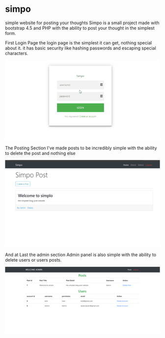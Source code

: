 # simpo
simple website for posting your thoughts 
Simpo is a small project made with bootstrap 4.5 and PHP with the ability to post your thought in the simplest form.

First Login Page
the login page is the simplest it can get, nothing special about it.
it has basic security like hashing passwords and escaping special characters.

<img src="ReadMeImages/login.gif" >

The Posting Section
I've made posts to be incredibly simple with the ability to delete the post and nothing else

<img src="ReadMeImages/posts.gif" >

And at Last the admin section
Admin panel is also simple with the ability to delete users or users posts.

<img src="ReadMeImages/adminPanel.png" >
